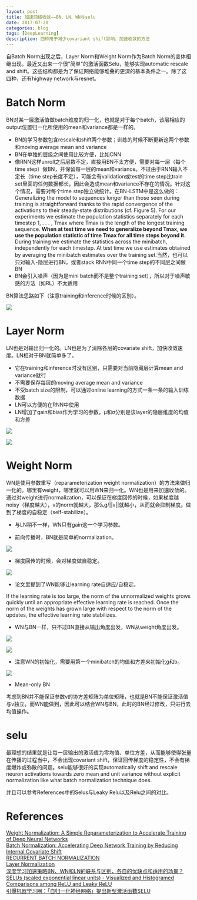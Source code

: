 ```yaml
--- 
layout: post 
title: 加速网络收敛——BN、LN、WN与selu
date: 2017-07-20 
categories: blog 
tags: [DeepLearning] 
description: 四种用于减少covariant shift影响、加速收敛的方法
--- 
```


自Batch Norm出现之后，Layer Norm和Weight Norm作为Batch Norm的变体相继出现。最近又出来一个很"简单"的激活函数Selu，能够实现automatic rescale and shift。这些结构都是为了保证网络能够堆叠的更深的基本条件之一。除了这四种，还有highway network与resnet。


# Batch Norm

BN对某一层激活值做batch维度的归一化，也就是对于每个batch，该层相应的output位置归一化所使用的mean和variance都是一样的。

* BN的学习参数包含rescale和shift两个参数；训练的时候不断更新这两个参数和moving average mean and variance
* BN在单独的层级之间使用比较方便，比如CNN
* 像RNN这样unroll之后层数不定，直接用BN不太方便，需要对每一层（每个time step）做BN，并保留每一层的mean和variance。不过由于RNN输入不定长（time step长度不定），可能会有validation或test的time step比train set里面的任何数据都长，因此会造成mean和variance不存在的情况。针对这个情况，需要对每个time step独立做统计。在BN-LSTM中是这么做的：Generalizing the model to sequences longer than those seen during training is straightforward thanks to the rapid convergence of the activations to their steady-state distributions (cf. Figure 5). For our experiments we estimate the population statistics separately for each timestep 1, . . . , Tmax where Tmax is the length of the longest training sequence. **When at test time we need to generalize beyond Tmax, we use the population statistic of time Tmax for all time steps beyond it.** During training we estimate the statistics across the minibatch, independently for each timestep. At test time we use estimates obtained by averaging the minibatch estimates over the training set.当然，也可以只对输入-隐层进行BN，或者stack RNN中同一个time step的不同层之间做BN
* BN会引入噪声（因为是mini batch而不是整个training set），所以对于噪声敏感的方法（如RL）不太适用BN算法思路如下（注意training和inference时候的区别）。
![](http://odjt9j2ec.bkt.clouddn.com/norm-1.png)

# Layer Norm

LN也是对输出归一化的。LN也是为了消除各层的covariate shift，加快收敛速度。LN相对于BN就简单多了。

* 它在training和inference时没有区别，只需要对当前隐藏层计算mean and variance就行
* 不需要保存每层的moving average mean and variance
* 不受batch size的限制，可以通过online learning的方式一条一条的输入训练数据
* LN可以方便的在RNN中使用
* LN增加了gain和bias作为学习的参数，μ和σ分别是该layer的隐层维度的均值和方差

![](http://odjt9j2ec.bkt.clouddn.com/norm-2.png)

![](http://odjt9j2ec.bkt.clouddn.com/norm-3.png)

# Weight Norm

WN是使用参数重写（reparameterization weight normalization）的方法来做归一化的。哪里有weight，哪里就可以用WN来归一化。WN也是用来加速收敛的。通过对weight进行normalization，可以保证在梯度回传的时候，如果梯度越noisy（梯度越大），v的norm就越大，那么g/\|\|v\|\|就越小，从而就会抑制梯度。做到了梯度的自稳定（self-stabilize）。

* 与LN稍不一样，WN只有gain这一个学习参数。

* 前向传播时，BN就是简单的normalization。

![](http://odjt9j2ec.bkt.clouddn.com/norm-4.png)

* 梯度回传的时候，会对梯度做自稳定。

![](http://odjt9j2ec.bkt.clouddn.com/norm-5.png)

* 论文里提到了WN能够让learning rate自适应/自稳定。

If the learning rate is too large, the norm of the unnormalized weights grows quickly until an appropriate effective learning rate is reached. Once the norm of the weights has grown large with respect to the norm of the updates, the effective learning rate stabilizes.

* WN与BN一样，只不过BN直接从输出角度出发，WN从weight角度出发。

![](http://odjt9j2ec.bkt.clouddn.com/norm-6.png)

![](http://odjt9j2ec.bkt.clouddn.com/norm-7.png)

* 注意WN的初始化，需要用第一个minibatch的均值和方差来初始化g和b。

![](http://odjt9j2ec.bkt.clouddn.com/norm-8.png)

* Mean-only BN

考虑到BN并不能保证参数v的协方差矩阵为单位矩阵，也就是BN不能保证激活值与v独立。而WN能做到，因此可以结合WN与BN，此时的BN经过修改，只进行去均值操作。

# selu

最理想的结果就是让每一层输出的激活值为零均值、单位方差，从而能够使得张量在传播的过程当中，不会出现covariant shift，保证回传梯度的稳定性，不会有梯度爆炸或弥散的问题。selu能够很好的实现automatically shift and rescale neuron activations towards zero mean and unit variance without explicit normalization like what batch normalization technique does.

并且可以参考References中的Selus与Leaky Relu以及Relu之间的对比。


# References

[Weight Normalization: A Simple Reparameterization
to Accelerate Training of Deep Neural Networks](https://arxiv.org/pdf/1602.07868.pdf)  
[Batch Normalization: Accelerating Deep Network Training by Reducing Internal Covariate Shift](https://arxiv.org/pdf/1502.03167.pdf)  
[RECURRENT BATCH NORMALIZATION](https://arxiv.org/pdf/1603.09025.pdf)  
[Layer Normalization](https://arxiv.org/pdf/1607.06450.pdf)  
[深度学习加速策略BN、WN和LN的联系与区别，各自的优缺点和适用的场景？](https://www.zhihu.com/question/59728870)  
[SELUs (scaled exponential linear units) - Visualized and Histogramed Comparisons among ReLU and Leaky ReLU](https://github.com/shaohua0116/Activation-Visualization-Histogram)  
[引爆机器学习圈：「自归一化神经网络」提出新型激活函数SELU](https://zhuanlan.zhihu.com/p/27362891)
